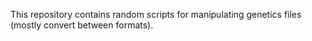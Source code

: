 This repository contains random scripts for manipulating genetics files (mostly convert between formats).

